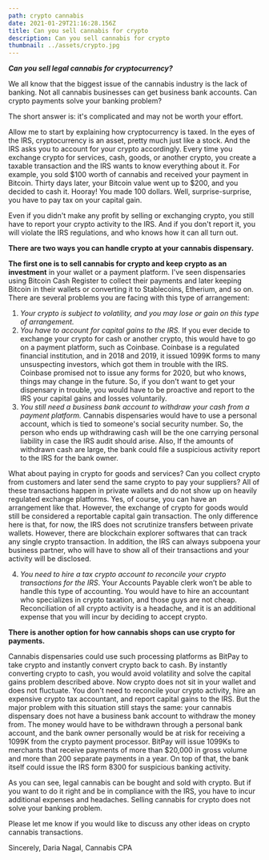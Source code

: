 ```yaml
---
path: crypto cannabis
date: 2021-01-29T21:16:28.156Z
title: Can you sell cannabis for crypto
description: Can you sell cannabis for crypto
thumbnail: ../assets/crypto.jpg
---
```

***Can you sell legal cannabis for cryptocurrency?***

We all know that the biggest issue of the cannabis industry is the lack of banking. Not all cannabis businesses can get business bank accounts. Can crypto payments solve your banking problem? 

The short answer is: it's complicated and may not be worth your effort.

Allow me to start by explaining how cryptocurrency is taxed. In the eyes of the IRS, cryptocurrency is an asset, pretty much just like a stock. And the IRS asks you to account for your crypto accordingly. Every time you exchange crypto for services, cash, goods, or another crypto, you create a taxable transaction and the IRS wants to know everything about it. For example, you sold $100 worth of cannabis and received your payment in Bitcoin. Thirty days later, your Bitcoin value went up to $200, and you decided to cash it. Hooray! You made 100 dollars. Well, surprise-surprise, you have to pay tax on your capital gain.

Even if you didn't make any profit by selling or exchanging crypto, you still have to report your crypto activity to the IRS. And if you don't report it, you will violate the IRS regulations, and who knows how it can all turn out. 

**There are two ways you can handle crypto at your cannabis dispensary.** 

**The first one is to sell cannabis for crypto and keep crypto as an investment** in your wallet or a payment platform. I've seen dispensaries using Bitcoin Cash Register to collect their payments and later keeping Bitcoin in their wallets or converting it to Stablecoins, Etherium, and so on. There are several problems you are facing with this type of arrangement:

1. *Your crypto is subject to volatility, and you may lose or gain on this type of arrangement.*
2. *You have to account for capital gains to the IRS.* If you ever decide to exchange your crypto for cash or another crypto, this would have to go on a payment platform, such as Coinbase. Coinbase is a regulated financial institution, and in 2018 and 2019, it issued 1099K forms to many unsuspecting investors, which got them in trouble with the IRS. Coinbase promised not to issue any forms for 2020, but who knows, things may change in the future. So, if you don't want to get your dispensary in trouble, you would have to be proactive and report to the IRS your capital gains and losses voluntarily. 
3. *You still need a business bank account to withdraw your cash from a payment platform.* Cannabis dispensaries would have to use a personal account, which is tied to someone's social security number. So, the person who ends up withdrawing cash will be the one carrying personal liability in case the IRS audit should arise. Also, If the amounts of withdrawn cash are large, the bank could file a suspicious activity report to the IRS for the bank owner. 

What about paying in crypto for goods and services? Can you collect crypto from customers and later send the same crypto to pay your suppliers? All of these transactions happen in private wallets and do not show up on heavily regulated exchange platforms. Yes, of course, you can have an arrangement like that. However, the exchange of crypto for goods would still be considered a reportable capital gain transaction. The only difference here is that, for now, the IRS does not scrutinize transfers between private wallets. However, there are blockchain explorer softwares that can track any single crypto transaction.  In addition, the IRS can always subpoena your business partner, who will have to show all of their transactions and your activity will be disclosed. 

4. *You need to hire a tax crypto account to reconcile your crypto transactions for the IRS*.  Your Accounts Payable clerk won’t be able to handle this type of accounting. You would have to hire an accountant who specializes in crypto taxation, and those guys are not cheap. Reconciliation of all crypto activity is a headache, and it is an additional expense that you will incur by deciding to accept crypto.

**There is another option for how cannabis shops can use crypto for payments.** 

Cannabis dispensaries could use such processing platforms as BitPay to take crypto and instantly convert crypto back to cash. By instantly converting crypto to cash, you would avoid volatility and solve the capital gains problem described above. Now crypto does not sit in your wallet and does not fluctuate. You don't need to reconcile your crypto activity, hire an expensive crypto tax accountant, and report capital gains to the IRS. But the major problem with this situation still stays the same: your cannabis dispensary does not have a business bank account to withdraw the money from. The money would have to be withdrawn through a personal bank account, and the bank owner personally would be at risk for receiving a 1099K from the crypto payment processor. BitPay will issue 1099Ks to merchants that receive payments of more than $20,000 in gross volume and more than 200 separate payments in a year. On top of that, the bank itself could issue the IRS form 8300 for suspicious banking activity. 

As you can see, legal cannabis can be bought and sold with crypto. But if you want to do it right and be in compliance with the IRS, you have to incur additional expenses and headaches. Selling cannabis for crypto does not solve your banking problem. 

Please let me know if you would like to discuss any other ideas on crypto cannabis transactions.

Sincerely, Daria Nagal, Cannabis CPA